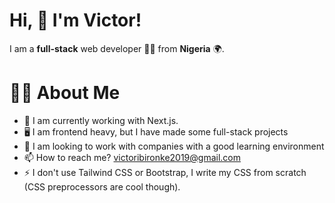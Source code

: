 # Hi, 👋 I'm Victor!

I am a **full-stack** web developer 👨‍💻 from **Nigeria** 🌍. 

# 🙋‍♂️ About Me

 - 🔭 I am currently working with Next.js.
 - 🖥️ I am frontend heavy, but I have made some full-stack projects
 - 👯 I am looking to work with companies with a good learning environment
 - 📫 How to reach me? [victoribironke2019@gmail.com](mailto:victoribironke2019@gmail.com)
 - ⚡ I don't use Tailwind CSS or Bootstrap, I write my CSS from scratch (CSS preprocessors are cool though).
